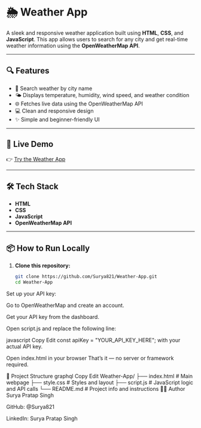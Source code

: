 # 🌦️ Weather App

A sleek and responsive weather application built using **HTML**, **CSS**, and **JavaScript**. This app allows users to search for any city and get real-time weather information using the **OpenWeatherMap API**.

---

## 🔍 Features

- 🔎 Search weather by city name  
- 🌤️ Displays temperature, humidity, wind speed, and weather condition  
- 🌐 Fetches live data using the OpenWeatherMap API  
- 💻 Clean and responsive design  
- ✨ Simple and beginner-friendly UI  

---

## 🚀 Live Demo

👉 [Try the Weather App](https://surya821.github.io/Weather-App/)

---

## 🛠️ Tech Stack

- **HTML**
- **CSS**
- **JavaScript**
- **OpenWeatherMap API**

---

## 📦 How to Run Locally

1. **Clone this repository:**

   ```bash
   git clone https://github.com/Surya821/Weather-App.git
   cd Weather-App
Set up your API key:

Go to OpenWeatherMap and create an account.

Get your API key from the dashboard.

Open script.js and replace the following line:

javascript
Copy
Edit
const apiKey = "YOUR_API_KEY_HERE";
with your actual API key.

Open index.html in your browser
That’s it — no server or framework required.

📁 Project Structure
graphql
Copy
Edit
Weather-App/
├── index.html       # Main webpage
├── style.css        # Styles and layout
├── script.js        # JavaScript logic and API calls
└── README.md        # Project info and instructions
🙋‍♂️ Author
Surya Pratap Singh

GitHub: @Surya821

LinkedIn: Surya Pratap Singh
